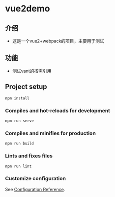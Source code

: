 # vue2demo

## 介绍
- 这是一个vue2+webpack的项目，主要用于测试

## 功能
- 测试vant的按需引用


## Project setup
```
npm install
```

### Compiles and hot-reloads for development
```
npm run serve
```

### Compiles and minifies for production
```
npm run build
```

### Lints and fixes files
```
npm run lint
```

### Customize configuration
See [Configuration Reference](https://cli.vuejs.org/config/).
